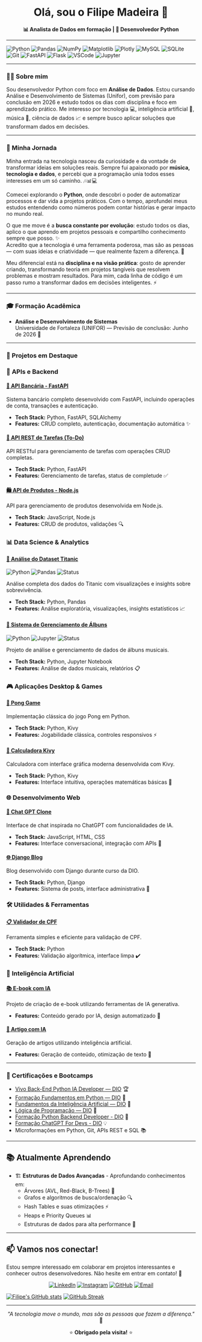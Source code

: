<h1 align="center">Olá, sou o Filipe Madeira 👋</h1>

<p align="center">
  <strong>📊 Analista de Dados em formação | 🐍 Desenvolvedor Python</strong>  
</p>

---

![Python](https://img.shields.io/badge/Python-3776AB?style=for-the-badge&logo=python&logoColor=white)
![Pandas](https://img.shields.io/badge/Pandas-150458?style=for-the-badge&logo=pandas&logoColor=white)
![NumPy](https://img.shields.io/badge/Numpy-013243?style=for-the-badge&logo=numpy&logoColor=white)
![Matplotlib](https://img.shields.io/badge/Matplotlib-11557C?style=for-the-badge&logo=matplotlib&logoColor=white)
![Plotly](https://img.shields.io/badge/Plotly-3F4F75?style=for-the-badge&logo=plotly&logoColor=white)
![MySQL](https://img.shields.io/badge/MySQL-00000F?style=for-the-badge&logo=mysql&logoColor=white)
![SQLite](https://img.shields.io/badge/SQLite-07405E?style=for-the-badge&logo=sqlite&logoColor=white)
![Git](https://img.shields.io/badge/Git-F05032?style=for-the-badge&logo=git&logoColor=white)
![FastAPI](https://img.shields.io/badge/FastAPI-009688?style=for-the-badge&logo=fastapi&logoColor=white)
![Flask](https://img.shields.io/badge/Flask-000000?style=for-the-badge&logo=flask&logoColor=white)
![VSCode](https://img.shields.io/badge/VSCode-007ACC?style=for-the-badge&logo=visual-studio-code&logoColor=white)
![Jupyter](https://img.shields.io/badge/Jupyter-F37626?style=for-the-badge&logo=jupyter&logoColor=white)

---

### 👨‍💻 Sobre mim

Sou desenvolvedor Python com foco em **Análise de Dados**. Estou cursando Análise e Desenvolvimento de Sistemas (Unifor), com previsão para conclusão em 2026 e estudo todos os dias com disciplina e foco em aprendizado prático. Me interesso por tecnologia 💻, inteligência artificial 🤖, música 🎵, ciência de dados 📈 e sempre busco aplicar soluções que transformam dados em decisões.

---

### 🚀 Minha Jornada

Minha entrada na tecnologia nasceu da curiosidade e da vontade de transformar ideias em soluções reais. Sempre fui apaixonado por **música, tecnologia e dados**, e percebi que a programação unia todos esses interesses em um só caminho. 🎶📊💻

Comecei explorando o **Python**, onde descobri o poder de automatizar processos e dar vida a projetos práticos. Com o tempo, aprofundei meus estudos entendendo como números podem contar histórias e gerar impacto no mundo real.  

O que me move é a **busca constante por evolução**: estudo todos os dias, aplico o que aprendo em projetos pessoais e compartilho conhecimento sempre que posso. ✨  
Acredito que a tecnologia é uma ferramenta poderosa, mas são as pessoas — com suas ideias e criatividade — que realmente fazem a diferença. 🌟  

Meu diferencial está na **disciplina e na visão prática**: gosto de aprender criando, transformando teoria em projetos tangíveis que resolvem problemas e mostram resultados. Para mim, cada linha de código é um passo rumo a transformar dados em decisões inteligentes. ⚡  

---


### 🎓 Formação Acadêmica

- **Análise e Desenvolvimento de Sistemas**  
  Universidade de Fortaleza (UNIFOR) — Previsão de conclusão: Junho de 2026 🎯

---

### 📂 Projetos em Destaque

### 🏦 **APIs e Backend**

#### [🔗 API Bancária - FastAPI](https://github.com/FilipeMadeira13/api-bancaria-fastapi)
Sistema bancário completo desenvolvido com FastAPI, incluindo operações de conta, transações e autenticação.
- **Tech Stack:** Python, FastAPI, SQLAlchemy
- **Features:** CRUD completo, autenticação, documentação automática ✨

#### [📝 API REST de Tarefas (To-Do)](https://github.com/FilipeMadeira13/API_REST_Tarefas_-To-Do-)
API RESTful para gerenciamento de tarefas com operações CRUD completas.
- **Tech Stack:** Python, FastAPI
- **Features:** Gerenciamento de tarefas, status de completude ✅

#### [🛍️ API de Produtos - Node.js](https://github.com/FilipeMadeira13/nodejs-products-api)
API para gerenciamento de produtos desenvolvida em Node.js.
- **Tech Stack:** JavaScript, Node.js
- **Features:** CRUD de produtos, validações 🔍

### 📊 **Data Science & Analytics**

#### [🚢 Análise do Dataset Titanic](https://github.com/FilipeMadeira13/Titanic-Data-Analysis)
![Python](https://img.shields.io/badge/Python-3.9+-blue?style=flat-square&logo=python)
![Pandas](https://img.shields.io/badge/Pandas-Latest-purple?style=flat-square&logo=pandas)
![Status](https://img.shields.io/badge/Status-Completed-success?style=flat-square)

Análise completa dos dados do Titanic com visualizações e insights sobre sobrevivência.
- **Tech Stack:** Python, Pandas
- **Features:** Análise exploratória, visualizações, insights estatísticos 📈

#### [🎵 Sistema de Gerenciamento de Álbuns](https://github.com/FilipeMadeira13/music-album-system-project)
![Python](https://img.shields.io/badge/Python-3.8+-blue?style=flat-square&logo=python)
![Jupyter](https://img.shields.io/badge/Jupyter-Notebook-orange?style=flat-square&logo=jupyter)
![Status](https://img.shields.io/badge/Status-Active-brightgreen?style=flat-square)

Projeto de análise e gerenciamento de dados de álbuns musicais.
- **Tech Stack:** Python, Jupyter Notebook
- **Features:** Análise de dados musicais, relatórios 📋

### 🎮 **Aplicações Desktop & Games**

#### [🏓 Pong Game](https://github.com/FilipeMadeira13/pong_game)
Implementação clássica do jogo Pong em Python.
- **Tech Stack:** Python, Kivy
- **Features:** Jogabilidade clássica, controles responsivos ⚡

#### [🧮 Calculadora Kivy](https://github.com/FilipeMadeira13/calculadora_kivy)
Calculadora com interface gráfica moderna desenvolvida com Kivy.
- **Tech Stack:** Python, Kivy
- **Features:** Interface intuitiva, operações matemáticas básicas 🔢

### 🌐 **Desenvolvimento Web**

#### [🤖 Chat GPT Clone](https://github.com/FilipeMadeira13/chat-gpt-clone)
Interface de chat inspirada no ChatGPT com funcionalidades de IA.
- **Tech Stack:** JavaScript, HTML, CSS
- **Features:** Interface conversacional, integração com APIs 💬

#### [🌐 Django Blog](https://github.com/FilipeMadeira13/mysite_dj_dio)
Blog desenvolvido com Django durante curso da DIO.
- **Tech Stack:** Python, Django
- **Features:** Sistema de posts, interface administrativa 📝

### 🛠️ **Utilidades & Ferramentas**

#### [📋 Validador de CPF](https://github.com/FilipeMadeira13/simple_cpf_validator)
Ferramenta simples e eficiente para validação de CPF.
- **Tech Stack:** Python
- **Features:** Validação algorítmica, interface limpa ✔️

### 🤖 **Inteligência Artificial**

#### [📚 E-book com IA](https://github.com/FilipeMadeira13/ebook-with-ia)
Projeto de criação de e-book utilizando ferramentas de IA generativa.
- **Features:** Conteúdo gerado por IA, design automatizado 🎨

#### [📰 Artigo com IA](https://github.com/FilipeMadeira13/artigo-ai)
Geração de artigos utilizando inteligência artificial.
- **Features:** Geração de conteúdo, otimização de texto 📖

---

### 📜 Certificações e Bootcamps

- [Vivo Back-End Python IA Developer — DIO](https://web.dio.me/track/coding-future-vivo-python-ai-backend-developer) 🏆
- [Formação Fundamentos em Python — DIO](https://web.dio.me/track/formacao-python-fundamentals) 🐍
- [Fundamentos da Inteligência Artificial — DIO](https://web.dio.me/track/formacao-fundamentos-de-inteligencia-artificial) 🧠
- [Lógica de Programação — DIO](https://web.dio.me/track/formacao-logica-de-programacao) 💭
- [Formação Python Backend Developer - DIO](https://web.dio.me/track/formacao-python-backend-developer) 🔧
- [Formação ChatGPT For Devs - DIO](https://www.dio.me/curso-chat-gpt-for-devs?source=technologies-chatgpt&utm_campaign=Chat%20GPT) 💡
- Microformações em Python, Git, APIs REST e SQL 📚

---

## 📚 Atualmente Aprendendo

- 🏗️ **Estruturas de Dados Avançadas** - Aprofundando conhecimentos em:
  - Árvores (AVL, Red-Black, B-Trees) 🌳
  - Grafos e algoritmos de busca/ordenação 🔍
  - Hash Tables e suas otimizações ⚡
  - Heaps e Priority Queues 📊
  - Estruturas de dados para alta performance 🚀

---

## 📫 Vamos nos conectar!

Estou sempre interessado em colaborar em projetos interessantes e conhecer outros desenvolvedores. Não hesite em entrar em contato! 🤝

<div align="center">

[![LinkedIn](https://img.shields.io/badge/LinkedIn-0077B5?style=for-the-badge&logo=linkedin&logoColor=white)](https://www.linkedin.com/in/carlos-filipe-madeira-de-souza-16211922a)
[![Instagram](https://img.shields.io/badge/Instagram-E4405F?style=for-the-badge&logo=instagram&logoColor=white)](https://www.instagram.com/cfilipemadeira/)
[![GitHub](https://img.shields.io/badge/GitHub-100000?style=for-the-badge&logo=github&logoColor=white)](https://github.com/FilipeMadeira13)
[![Email](https://img.shields.io/badge/Email-D14836?style=for-the-badge&logo=gmail&logoColor=white)](mailto:cfilipemadeira@gmail.com)

</div>

[![Filipe's GitHub stats](https://github-readme-stats.vercel.app/api?username=FilipeMadeira13)](https://github.com/anuraghazra/github-readme-stats) [![GitHub Streak](https://streak-stats.demolab.com/?user=FilipeMadeira13)](https://git.io/streak-stats)

---
<div align="center">
  
*"A tecnologia move o mundo, mas são as pessoas que fazem a diferença."* 🌟

⭐️ **Obrigado pela visita!** ⭐️

</div>
